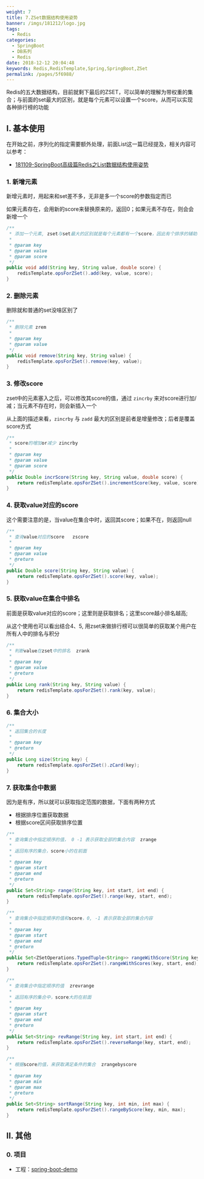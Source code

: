 ```yaml
---
weight: 7
title: 7.ZSet数据结构使用姿势
banner: /imgs/181212/logo.jpg
tags: 
  - Redis
categories: 
  - SpringBoot
  - DB系列
  - Redis
date: 2018-12-12 20:04:48
keywords: Redis,RedisTemplate,Spring,SpringBoot,ZSet
permalink: /pages/5f6988/
---
```


Redis的五大数据结构，目前就剩下最后的ZSET，可以简单的理解为带权重的集合；与前面的set最大的区别，就是每个元素可以设置一个score，从而可以实现各种排行榜的功能

<!-- more -->

## I. 基本使用

在开始之前，序列化的指定需要额外处理，前面List这一篇已经提及，相关内容可以参考：

- [181109-SpringBoot高级篇Redis之List数据结构使用姿势](http://spring.hhui.top/spring-blog/2018/11/09/181109-SpringBoot%E9%AB%98%E7%BA%A7%E7%AF%87Redis%E4%B9%8BList%E6%95%B0%E6%8D%AE%E7%BB%93%E6%9E%84%E4%BD%BF%E7%94%A8%E5%A7%BF%E5%8A%BF/#1-%E5%BA%8F%E5%88%97%E5%8C%96%E6%8C%87%E5%AE%9A)

### 1. 新增元素

新增元素时，用起来和set差不多，无非是多一个score的参数指定而已

如果元素存在，会用新的score来替换原来的，返回0；如果元素不存在，则会会新增一个

```java
/**
 * 添加一个元素, zset与set最大的区别就是每个元素都有一个score，因此有个排序的辅助功能;  zadd
 *
 * @param key
 * @param value
 * @param score
 */
public void add(String key, String value, double score) {
    redisTemplate.opsForZSet().add(key, value, score);
}
```

### 2. 删除元素

删除就和普通的set没啥区别了

```java
/**
 * 删除元素 zrem
 *
 * @param key
 * @param value
 */
public void remove(String key, String value) {
    redisTemplate.opsForZSet().remove(key, value);
}
```

### 3. 修改score

zset中的元素塞入之后，可以修改其score的值，通过 `zincrby` 来对score进行加/减；当元素不存在时，则会新插入一个

从上面的描述来看，`zincrby` 与 `zadd` 最大的区别是前者是增量修改；后者是覆盖score方式

```java
/**
 * score的增加or减少 zincrby
 *
 * @param key
 * @param value
 * @param score
 */
public Double incrScore(String key, String value, double score) {
    return redisTemplate.opsForZSet().incrementScore(key, value, score);
}
```

### 4. 获取value对应的score

这个需要注意的是，当value在集合中时，返回其score；如果不在，则返回null

```java
/**
 * 查询value对应的score   zscore
 *
 * @param key
 * @param value
 * @return
 */
public Double score(String key, String value) {
    return redisTemplate.opsForZSet().score(key, value);
}
```

### 5. 获取value在集合中排名

前面是获取value对应的score；这里则是获取排名；这里score越小排名越高;

从这个使用也可以看出结合4、5, 用zset来做排行榜可以很简单的获取某个用户在所有人中的排名与积分

```java
/**
 * 判断value在zset中的排名  zrank
 *
 * @param key
 * @param value
 * @return
 */
public Long rank(String key, String value) {
    return redisTemplate.opsForZSet().rank(key, value);
}
```

### 6. 集合大小

```java
/**
 * 返回集合的长度
 *
 * @param key
 * @return
 */
public Long size(String key) {
    return redisTemplate.opsForZSet().zCard(key);
}
```

### 7. 获取集合中数据

因为是有序，所以就可以获取指定范围的数据，下面有两种方式

- 根据排序位置获取数据
- 根据score区间获取排序位置

```java
/**
 * 查询集合中指定顺序的值， 0 -1 表示获取全部的集合内容  zrange
 *
 * 返回有序的集合，score小的在前面
 *
 * @param key
 * @param start
 * @param end
 * @return
 */
public Set<String> range(String key, int start, int end) {
    return redisTemplate.opsForZSet().range(key, start, end);
}

/**
 * 查询集合中指定顺序的值和score，0, -1 表示获取全部的集合内容
 *
 * @param key
 * @param start
 * @param end
 * @return
 */
public Set<ZSetOperations.TypedTuple<String>> rangeWithScore(String key, int start, int end) {
    return redisTemplate.opsForZSet().rangeWithScores(key, start, end);
}

/**
 * 查询集合中指定顺序的值  zrevrange
 *
 * 返回有序的集合中，score大的在前面
 *
 * @param key
 * @param start
 * @param end
 * @return
 */
public Set<String> revRange(String key, int start, int end) {
    return redisTemplate.opsForZSet().reverseRange(key, start, end);
}

/**
 * 根据score的值，来获取满足条件的集合  zrangebyscore
 *
 * @param key
 * @param min
 * @param max
 * @return
 */
public Set<String> sortRange(String key, int min, int max) {
    return redisTemplate.opsForZSet().rangeByScore(key, min, max);
}
```



## II. 其他

### 0. 项目

- 工程：[spring-boot-demo](https://github.com/liuyueyi/spring-boot-demo)

